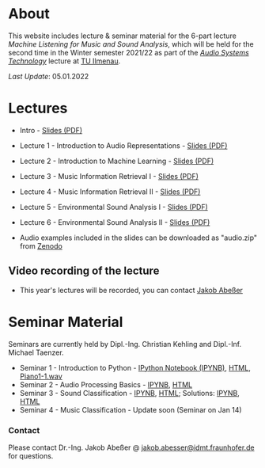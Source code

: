 # About

This website includes lecture & seminar material for the 6-part lecture *Machine Listening for Music and Sound Analysis*, which will be held for the second time in the Winter semester 2021/22 as part of the [*Audio Systems Technology*](https://www.tu-ilmenau.de/modultafeln/?pq=werner&fnq=8255) lecture at [TU Ilmenau](https://www.tu-ilmenau.de/).

*Last Update*: 05.01.2022

# Lectures

- Intro - [Slides (PDF)](Machine_Listening_L0_Introduction.pdf)
- Lecture 1 - Introduction to Audio Representations - [Slides (PDF)](Machine_Listening_L1_Audio_Representations.pdf)
- Lecture 2 - Introduction to Machine Learning - [Slides (PDF)](Machine_Listening_L2_Machine_Learning.pdf)
- Lecture 3 - Music Information Retrieval I - [Slides (PDF)](Machine_Listening_L3_MIR_1.pdf)
- Lecture 4 - Music Information Retrieval II - [Slides (PDF)](Machine_Listening_L4_MIR_2.pdf)
- Lecture 5 - Environmental Sound Analysis I - [Slides (PDF)](Machine_Listening_L5_ESA_1.pdf)
- Lecture 6 - Environmental Sound Analysis II - [Slides (PDF)](Machine_Listening_L6_ESA_2.pdf)

- Audio examples included in the slides can be downloaded as "audio.zip" from [Zenodo](https://zenodo.org/record/5718279)

## Video recording of the lecture

- This year's lectures will be recorded, you can contact [Jakob Abeßer](mailto:jakob.abesser@idmt.fraunhofer.de?subject=[MachineListening]%20Lecture%20Video%20Access)

# Seminar Material

Seminars are currently held by Dipl.-Ing. Christian Kehling and Dipl.-Inf. Michael Taenzer.

 - Seminar 1 - Introduction to Python - [IPython Notebook (IPYNB)](Machine_Listening_Seminar_1.ipynb), [HTML](Machine_Listening_Seminar_1.html), [Piano1-1.wav](Piano1-1.wav)
 - Seminar 2 - Audio Processing Basics - [IPYNB](Machine_Listening_Seminar_2.ipynb), [HTML](Machine_Listening_Seminar_2.html)
 - Seminar 3 - Sound Classification - [IPYNB](Machine_Listening_2021_2022_Seminar_3.ipynb), [HTML](Machine_Listening_2021_2022_Seminar_3.html); Solutions: [IPYNB](Machine_Listening_2021_2022_Seminar_3_Solutions.ipynb), [HTML](Machine_Listening_2021_2022_Seminar_3_Solutions.html)
 - Seminar 4 - Music Classification - Update soon (Seminar on Jan 14)

### Contact

Please contact Dr.-Ing. Jakob Abeßer @ <jakob.abesser@idmt.fraunhofer.de> for questions.
